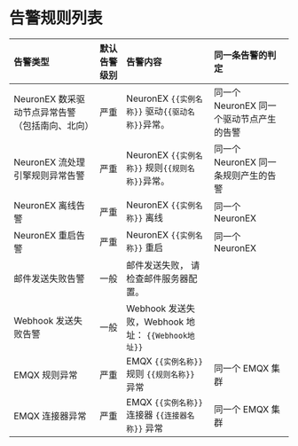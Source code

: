 # 告警规则列表

| 告警类型 | 默认告警级别 |告警内容      | 同一条告警的判定 |
| :----------------------------- | :----: | :----------------------------------------------------------- |:-----------------------------------------------------------  |
|    NeuronEX 数采驱动节点异常告警（包括南向、北向）    | 严重 |NeuronEX <code v-pre>{{实例名称}}</code> 驱动<code v-pre>{{驱动名称}}</code>异常。                                              | 同一个 NeuronEX 同一个驱动节点产生的告警 |
| NeuronEX 流处理引擎规则异常告警 | 严重 |NeuronEX <code v-pre>{{实例名称}}</code> 规则<code v-pre>{{规则名称}}</code>异常。 | 同一个 NeuronEX 同一条规则产生的告警 |
| NeuronEX 离线告警 | 严重 |NeuronEX <code v-pre>{{实例名称}}</code> 离线 | 同一个 NeuronEX |
| NeuronEX 重启告警 | 严重 |NeuronEX <code v-pre>{{实例名称}}</code> 重启 | 同一个 NeuronEX |
| 邮件发送失败告警 | 一般 |邮件发送失败， 请检查邮件服务器配置。 |  |
| Webhook 发送失败告警 | 一般 |Webhook 发送失败，Webhook 地址： <code v-pre>{{Webhook地址}}</code> |  |
| EMQX 规则异常 | 严重 |EMQX <code v-pre>{{实例名称}}</code> 规则 <code v-pre>{{规则名称}}</code> 异常 | 同一个 EMQX 集群 |
| EMQX 连接器异常 | 严重 |EMQX <code v-pre>{{实例名称}}</code> 连接器 <code v-pre>{{连接器名称}}</code> 异常 | 同一个 EMQX 集群 |